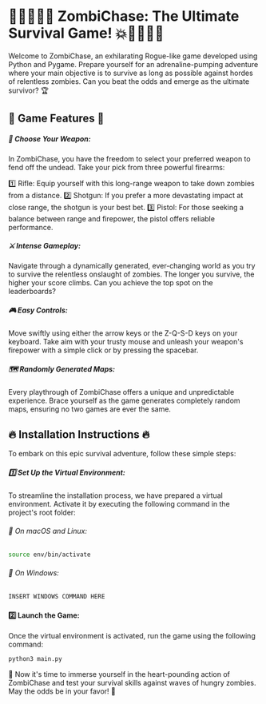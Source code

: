 # 🧟‍♀️🧟‍♂️💥 ZombiChase: The Ultimate Survival Game! 💥🧟‍♀️🧟‍♂️

Welcome to ZombiChase, an exhilarating Rogue-like game developed using Python and Pygame. Prepare yourself for an adrenaline-pumping adventure where your main objective is to survive as long as possible against hordes of relentless zombies. Can you beat the odds and emerge as the ultimate survivor? 🏆

## 🌟 Game Features 🌟

##### 🔫 Choose Your Weapon:
In ZombiChase, you have the freedom to select your preferred weapon to fend off the undead. Take your pick from three powerful firearms:

1️⃣ Rifle: Equip yourself with this long-range weapon to take down zombies from a distance.
2️⃣ Shotgun: If you prefer a more devastating impact at close range, the shotgun is your best bet.
3️⃣ Pistol: For those seeking a balance between range and firepower, the pistol offers reliable performance.

##### ⚔️ Intense Gameplay:
Navigate through a dynamically generated, ever-changing world as you try to survive the relentless onslaught of zombies. The longer you survive, the higher your score climbs. Can you achieve the top spot on the leaderboards?

##### 🎮 Easy Controls:
Move swiftly using either the arrow keys or the Z-Q-S-D keys on your keyboard. Take aim with your trusty mouse and unleash your weapon's firepower with a simple click or by pressing the spacebar.

##### 🗺️ Randomly Generated Maps:
Every playthrough of ZombiChase offers a unique and unpredictable experience. Brace yourself as the game generates completely random maps, ensuring no two games are ever the same.

## 🔥 Installation Instructions 🔥

To embark on this epic survival adventure, follow these simple steps:

##### 1️⃣ Set Up the Virtual Environment:
To streamline the installation process, we have prepared a virtual environment. Activate it by executing the following command in the project's root folder:

###### 🚀 On macOS and Linux:
```bash
source env/bin/activate
```

###### 🚀 On Windows:

```bash
INSERT WINDOWS COMMAND HERE
```

#### 2️⃣ Launch the Game:
Once the virtual environment is activated, run the game using the following command:

```bash
python3 main.py
```

🎉 Now it's time to immerse yourself in the heart-pounding action of ZombiChase and test your survival skills against waves of hungry zombies. May the odds be in your favor! 🎉

